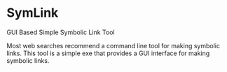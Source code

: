 # SymLink
GUI Based Simple Symbolic Link Tool

Most web searches recommend a command line tool for making symbolic links.  This tool is a simple exe that provides a GUI interface for making symbolic links.
